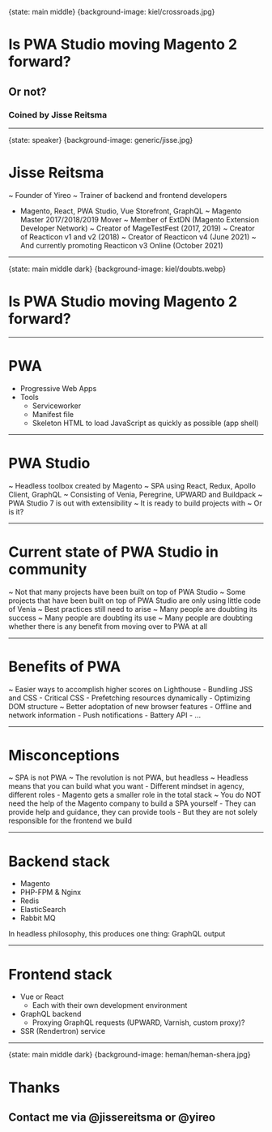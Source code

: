{state: main middle}
{background-image: kiel/crossroads.jpg}
# Is PWA Studio moving Magento 2 forward?
## Or not?
### Coined by Jisse Reitsma

---
{state: speaker}
{background-image: generic/jisse.jpg}
# Jisse Reitsma
~ Founder of Yireo
~ Trainer of backend and frontend developers
  - Magento, React, PWA Studio, Vue Storefront, GraphQL
~ Magento Master 2017/2018/2019 Mover
~ Member of ExtDN (Magento Extension Developer Network)
~ Creator of MageTestFest (2017, 2019)
~ Creator of Reacticon v1 and v2 (2018)
~ Creator of Reacticon v4 (June 2021)
~ And currently promoting Reacticon v3 Online (October 2021)

---
{state: main middle dark}
{background-image: kiel/doubts.webp}
# Is PWA Studio moving Magento 2 forward?

---
# PWA
- Progressive Web Apps
- Tools
	- Serviceworker
	- Manifest file
	- Skeleton HTML to load JavaScript as quickly as possible (app shell)

---
# PWA Studio
~ Headless toolbox created by Magento
~ SPA using React, Redux, Apollo Client, GraphQL
~ Consisting of Venia, Peregrine, UPWARD and Buildpack
~ PWA Studio 7 is out with extensibility
~ It is ready to build projects with
~ Or is it?

---
# Current state of PWA Studio in community
~ Not that many projects have been built on top of PWA Studio
~ Some projects that have been built on top of PWA Studio are only using little code of Venia
~ Best practices still need to arise
~ Many people are doubting its success
~ Many people are doubting its use
~ Many people are doubting whether there is any benefit from moving over to PWA at all

---
# Benefits of PWA
~ Easier ways to accomplish higher scores on Lighthouse
	- Bundling JSS and CSS
	- Critical CSS
	- Prefetching resources dynamically
	- Optimizing DOM structure
~ Better adoptation of new browser features
	- Offline and network information
	- Push notifications
	- Battery API
	- ...

---
# Misconceptions
~ SPA is not PWA
~ The revolution is not PWA, but headless
~ Headless means that you can build what you want
	- Different mindset in agency, different roles
	- Magento gets a smaller role in the total stack
~ You do NOT need the help of the Magento company to build a SPA yourself
	- They can provide help and guidance, they can provide tools
	- But they are not solely responsible for the frontend we build

---
# Backend stack
- Magento
- PHP-FPM & Nginx
- Redis
- ElasticSearch
- Rabbit MQ

In headless philosophy, this produces one thing: GraphQL output

---
# Frontend stack
- Vue or React
	- Each with their own development environment
- GraphQL backend
	- Proxying GraphQL requests (UPWARD, Varnish, custom proxy)?
- SSR (Rendertron) service

---
{state: main middle dark}
{background-image: heman/heman-shera.jpg}
# Thanks
## Contact me via @jissereitsma or @yireo

